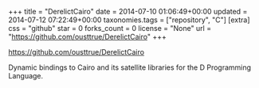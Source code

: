 +++
title = "DerelictCairo"
date = 2014-07-10 01:06:49+00:00
updated = 2014-07-12 07:22:49+00:00
taxonomies.tags = ["repository", "C"]
[extra]
css = "github"
star = 0
forks_count = 0
license = "None"
url = "https://github.com/ousttrue/DerelictCairo"
+++

<https://github.com/ousttrue/DerelictCairo>

Dynamic bindings to Cairo and its satellite libraries for the D Programming Language.
